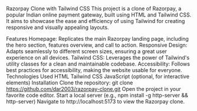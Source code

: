 Razorpay Clone with Tailwind CSS
This project is a clone of Razorpay, a popular Indian online payment gateway, built using HTML and Tailwind CSS. It aims to showcase the ease and efficiency of using Tailwind for creating responsive and visually appealing layouts.

Features
Homepage: Replicates the main Razorpay landing page, including the hero section, features overview, and call to action.
Responsive Design: Adapts seamlessly to different screen sizes, ensuring a great user experience on all devices.
Tailwind CSS: Leverages the power of Tailwind's utility classes for a clean and maintainable codebase.
Accessibility: Follows best practices for accessibility, making the website usable for everyone.
Technologies Used
HTML
Tailwind CSS
JavaScript (optional, for interactive elements)
Installation
Clone the repository: git clone https://github.com/dar2003/razorpay-clone.git
Open the project in your favorite code editor.
Start a local server (e.g., npm install -g http-server && http-server)
Navigate to http://localhost:5173 to view the Razorpay clone.
